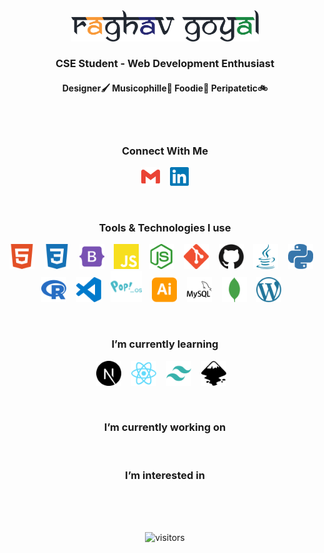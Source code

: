 <div align="center">
<img src="./assets/rG.svg" width="300px"/>

### CSE Student - Web Development Enthusiast
#### Designer🖌 Musicophille🎷 Foodie🍕 Peripatetic🚲
<br>
<br>

<!-------------------------------------------------------------------------->

### Connect With Me

[<img src="./assets/gmail.svg" width="30px"/>][mail]&nbsp;&nbsp;&nbsp;
[<img src="./assets/linkedin.svg" width="30px"/>][linkedin]

<br>
<!-------------------------------------------------------------------------->

### Tools & Technologies I use

[<img src="./assets/html5.svg" width="40px"/>][html5]&nbsp;&nbsp;&nbsp;
[<img src="./assets/css3.svg" width="40px"/>][css3]&nbsp;&nbsp;&nbsp;
[<img src="./assets/bootstrap.svg" width="40px"/>][bootstrap]&nbsp;&nbsp;&nbsp;
[<img src="./assets/javascript.svg" width="40px"/>][javascript]&nbsp;&nbsp;&nbsp;
[<img src="./assets/node-dot-js.svg" width="40px"/>][node.js]&nbsp;&nbsp;&nbsp;
[<img src="./assets/git.svg" width="40px"/>][git]&nbsp;&nbsp;&nbsp;
[<img src="./assets/github.svg" width="40px"/>][github]&nbsp;&nbsp;&nbsp;
[<img src="./assets/java.svg" width="40px"/>][java]&nbsp;&nbsp;&nbsp;
[<img src="./assets/python.svg" width="40px"/>][python]&nbsp;&nbsp;&nbsp;<br>
[<img src="./assets/r.svg" width="40px"/>][r]&nbsp;&nbsp;&nbsp;
[<img src="./assets/visualstudiocode.svg" width="40px"/>][vscode]&nbsp;&nbsp;&nbsp;
[<img src="./assets/pop_os.svg" width="50px"/>][popos]&nbsp;&nbsp;&nbsp;
[<img src="./assets/adobeillustrator.svg" width="40px"/>][ai]&nbsp;&nbsp;&nbsp;
[<img src="./assets/mysql.svg" width="40px"/>][mysql]&nbsp;&nbsp;&nbsp;
[<img src="./assets/mongodb.svg" width="40px"/>][mongodb]&nbsp;&nbsp;&nbsp;
[<img src="./assets/wordpress.svg" width="40px"/>][wp]&nbsp;&nbsp;&nbsp;

<br>

<!-------------------------------------------------------------------------->

### I’m currently learning

[<img src="./assets/next-dot-js.svg" width="40px"/>][next.js]&nbsp;&nbsp;&nbsp;
[<img src="./assets/react.svg" width="40px"/>][react]&nbsp;&nbsp;&nbsp;
[<img src="./assets/tailwindcss.svg" width="40px"/>][tailwindcss]&nbsp;&nbsp;&nbsp;
[<img src="./assets/inkscape.svg" width="40px"/>][inkscape]&nbsp;&nbsp;&nbsp;

<br>

<!-------------------------------------------------------------------------->

### I’m currently working on

<br>
<!-------------------------------------------------------------------------->

### I’m interested in

<br>
<br>
<br>
<!-------------------------------------------------------------------------->

![visitors](https://visitor-badge.glitch.me/badge?page_id=rg12301.rg12301)

</div>

<!------------------------------Links--------------------------------------->

[mail]: mailto:12301raghavgoyal@gmail.com
[linkedin]: www.linkedin.com/in/12301raghavgoyal
[html5]: https://developer.mozilla.org/en-US/docs/Web/Guide/HTML/HTML5
[css3]: https://www.w3schools.com/css/
[bootstrap]: https://getbootstrap.com/
[tailwindcss]: https://tailwindcss.com/
[javascript]: https://javascript.info/
[node.js]: https://nodejs.org/en/
[react]: https://reactjs.org/
[next.js]: https://nextjs.org/
[git]: https://git-scm.com/
[github]: https://github.com/
[java]: https://www.java.com/en/
[python]: https://www.python.org/
[r]: https://www.r-project.org/
[vscode]: https://code.visualstudio.com/docs
[popos]: https://pop.system76.com/
[ai]: https://helpx.adobe.com/support/illustrator.html?promoid=YSYYG8WM&mv=other
[inkscape]: https://inkscape.org/
[mysql]: https://www.mysql.com/
[mongodb]: https://www.mongodb.com/2
[wp]: https://wordpress.org/

<!--
**rg12301/rg12301** is a ✨ _special_ ✨ repository because its `README.md` (this file) appears on your GitHub profile.

Here are some ideas to get you started:

- 🔭 I’m currently working on ...
- 🌱 I’m currently learning ...
- 👯 I’m looking to collaborate on ...
- 🤔 I’m looking for help with ...
- 💬 Ask me about ...
- 📫 How to reach me: ...
- 😄 Pronouns: ...
- ⚡ Fun fact: ...
-->
